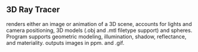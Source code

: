 ## 3D Ray Tracer
renders either an image or animation of a 3D scene, accounts for lights and camera
positioning, 3D models (.obj and .mtl filetype support) and spheres. Program supports geometric
modeling, illumination, shadow, reflectance, and materiality. outputs images in ppm. and .gif.
